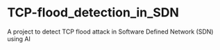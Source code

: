 # TCP-flood_detection_in_SDN
A project to detect TCP flood attack in Software Defined Network (SDN) using AI
